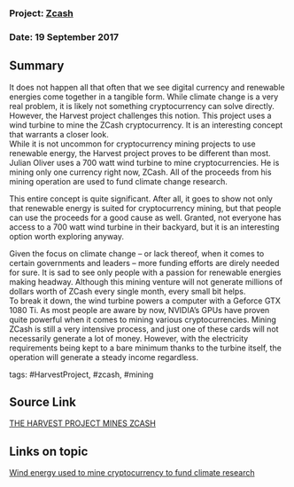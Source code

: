 ### Project: [Zcash](../projects/zcash.md) 
### Date: 19 September 2017
## Summary
It does not happen all that often that we see digital currency and renewable energies come together in a tangible form. While climate change is a very real problem, it is likely not something cryptocurrency can solve directly. However, the Harvest project challenges this notion. This project uses a wind turbine to mine the ZCash cryptocurrency. It is an interesting concept that warrants a closer look.  
While it is not uncommon for cryptocurrency mining projects to use renewable energy, the Harvest project proves to be different than most. Julian Oliver uses a 700 watt wind turbine to mine cryptocurrencies. He is mining only one currency right now, ZCash. All of the proceeds from his mining operation are used to fund climate change research.

This entire concept is quite significant. After all, it goes to show not only that renewable energy is suited for cryptocurrency mining, but that people can use the proceeds for a good cause as well. Granted, not everyone has access to a 700 watt wind turbine in their backyard, but it is an interesting option worth exploring anyway.

Given the focus on climate change – or lack thereof, when it comes to certain governments and leaders – more funding efforts are direly needed for sure. It is sad to see only people with a passion for renewable energies making headway. Although this mining venture will not generate millions of dollars worth of ZCash every single month, every small bit helps.   
To break it down, the wind turbine powers a computer with a Geforce GTX 1080 Ti. As most people are aware by now, NVIDIA’s GPUs have proven quite powerful when it comes to mining various cryptocurrencies. Mining ZCash is still a very intensive process, and just one of these cards will not necessarily generate a lot of money. However, with the electricity requirements being kept to a bare minimum thanks to the turbine itself, the operation will generate a steady income regardless.


tags: #HarvestProject, #zcash, #mining
## Source Link
[THE HARVEST PROJECT MINES ZCASH](https://themerkle.com/harvest-project-mines-zcash-to-fund-climate-change-research/)  
## Links on topic
[Wind energy used to mine cryptocurrency to fund climate research](https://julianoliver.com/output/harvest)
